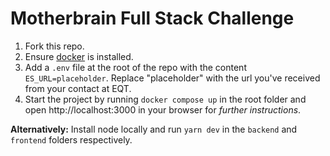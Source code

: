 # Motherbrain Full Stack Challenge

1. Fork this repo.
2. Ensure [docker](https://www.docker.com/) is installed.
3. Add a `.env` file at the root of the repo with the content `ES_URL=placeholder`. Replace "placeholder" with the url you've received from your contact at EQT.
4. Start the project by running `docker compose up` in the root folder and open http://localhost:3000 in your browser for _further instructions_.

**Alternatively:** Install node locally and run `yarn dev` in the `backend` and `frontend` folders respectively.
